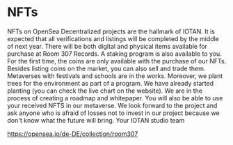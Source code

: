 # NFTs
NFTs on OpenSea
Decentralized projects are the hallmark of IOTAN. It is expected that all verifications and listings will be completed by the middle of next year. There will be both digital and physical items available for purchase at Room 307 Records. A staking program is also available to you. For the first time, the coins are only available with the purchase of our NFTs. Besides listing coins on the market, you can also sell and trade them. Metaverses with festivals and schools are in the works. Moreover, we plant trees for the environment as part of a program. We have already started planting (you can check the live chart on the website). We are in the process of creating a roadmap and whitepaper. You will also be able to use your received NFTS in our metaverse. We look forward to the project and ask anyone who is afraid of losses not to invest in our project because we don't know what the future will bring. Your IOTAN studio team

https://opensea.io/de-DE/collection/room307
